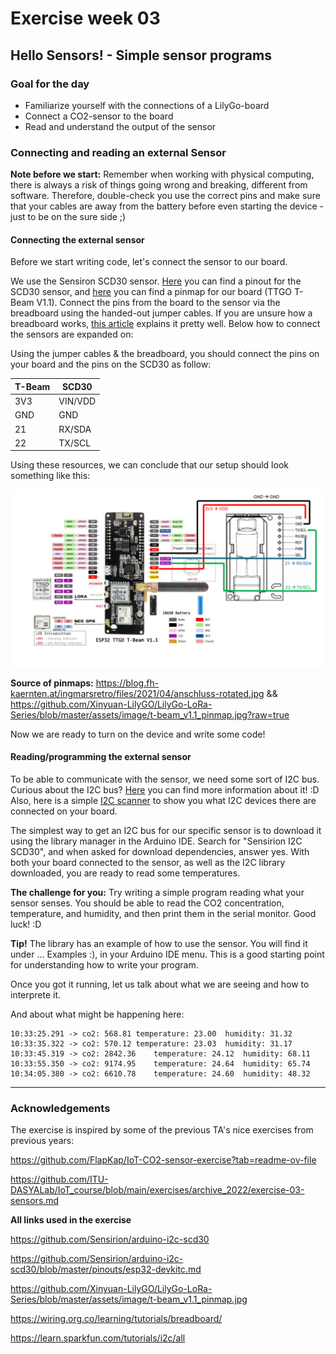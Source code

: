 # Exercise week 03
## Hello Sensors! - Simple sensor programs

### Goal for the day

  * Familiarize yourself with the connections of a LilyGo-board
  * Connect a CO2-sensor to the board
  * Read and understand the output of the sensor

### Connecting and reading an external Sensor

**Note before we start:** Remember when working with physical computing, there is always a risk of things going wrong and breaking, different from software.
Therefore, double-check you use the correct pins and make sure that your cables are away from the battery before even starting the device - just to be on the sure side ;)

#### Connecting the external sensor

Before we start writing code, let's connect the sensor to our board.

We use the Sensiron SCD30 sensor.
[Here](https://github.com/Sensirion/arduino-i2c-scd30/blob/master/pinouts/esp32-devkitc.md) you can find a pinout for the SCD30 sensor, and [here](https://github.com/Xinyuan-LilyGO/LilyGo-LoRa-Series/blob/master/assets/image/t-beam_v1.1_pinmap.jpg) you can find a pinmap for our board (TTGO T-Beam V1.1). Connect the pins from the board to the sensor via the breadboard using the handed-out jumper cables.
If you are unsure how a breadboard works, [this article](https://wiring.org.co/learning/tutorials/breadboard/) explains it pretty well. Below how to connect the sensors are expanded on:

Using the jumper cables & the breadboard, you should connect the pins on your board and the pins on the SCD30 as follow:

| T-Beam                | SCD30 |
|-----------------------|-------|
|3V3                    |VIN/VDD|
|GND                    |GND    |
|21                     |RX/SDA |
|22                    |TX/SCL |

Using these resources, we can conclude that our setup should look something like this:

![pinout](images/scd_ttgo_pinout.png)

**Source of pinmaps:** https://blog.fh-kaernten.at/ingmarsretro/files/2021/04/anschluss-rotated.jpg && https://github.com/Xinyuan-LilyGO/LilyGo-LoRa-Series/blob/master/assets/image/t-beam_v1.1_pinmap.jpg?raw=true

Now we are ready to turn on the device and write some code!

#### Reading/programming the external sensor

To be able to communicate with the sensor, we need some sort of I2C bus. Curious about the I2C bus? [Here](https://learn.sparkfun.com/tutorials/i2c/all) you can find more information about it! :D
Also, here is a simple [I2C scanner](https://github.com/ITU-DASYALab/IoT_course/blob/main/guides/I2C_scanner.md) to show you what I2C devices there are connected on your board.

The simplest way to get an I2C bus for our specific sensor is to download it using the library manager in the Arduino IDE.
Search for "Sensirion I2C SCD30", and when asked for download dependencies, answer yes.
With both your board connected to the sensor, as well as the I2C library downloaded, you are ready to read some temperatures.

**The challenge for you:** Try writing a simple program reading what your sensor senses. You should be able to read the CO2 concentration, temperature, and humidity, and then print them in the serial monitor. Good luck! :D 

**Tip!** The library has an example of how to use the sensor. You will find it under ... Examples :), in your Arduino IDE menu. This is a good starting point for understanding how to write your program.

Once you got it running, let us talk about what we are seeing and how to interprete it.

And about what might be happening here:

```
10:33:25.291 -> co2: 568.81	temperature: 23.00	humidity: 31.32
10:33:35.322 -> co2: 570.12	temperature: 23.03	humidity: 31.17
10:33:45.319 -> co2: 2842.36	temperature: 24.12	humidity: 68.11
10:33:55.350 -> co2: 9174.95	temperature: 24.64	humidity: 65.74
10:34:05.380 -> co2: 6610.78	temperature: 24.60	humidity: 48.32
```




---

### Acknowledgements

The exercise is inspired by some of the previous TA's nice exercises from previous years:

https://github.com/FlapKap/IoT-CO2-sensor-exercise?tab=readme-ov-file

https://github.com/ITU-DASYALab/IoT_course/blob/main/exercises/archive_2022/exercise-03-sensors.md


**All links used in the exercise**

https://github.com/Sensirion/arduino-i2c-scd30

https://github.com/Sensirion/arduino-i2c-scd30/blob/master/pinouts/esp32-devkitc.md

https://github.com/Xinyuan-LilyGO/LilyGo-LoRa-Series/blob/master/assets/image/t-beam_v1.1_pinmap.jpg

https://wiring.org.co/learning/tutorials/breadboard/

https://learn.sparkfun.com/tutorials/i2c/all

